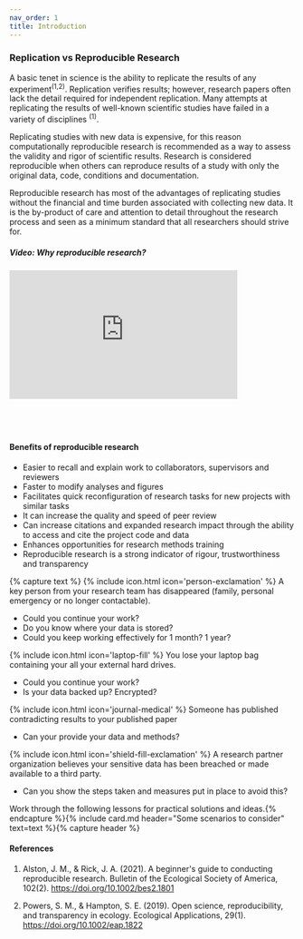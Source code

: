 ```yaml
---
nav_order: 1
title: Introduction
---
```


### Replication vs Reproducible Research

A basic tenet in science is the ability to replicate the results of any experiment<sup>(1,2)</sup>. Replication verifies results; however, research papers often lack the detail required for independent replication. Many attempts at replicating the results of well-known scientific studies have failed in a variety of disciplines <sup>(1)</sup>. 

Replicating studies with new data is expensive, for this reason computationally reproducible research is recommended as a way to assess the validity and rigor of scientific results. Research is considered reproducible when others can reproduce results of a study with only the original data, code, conditions and documentation. 

Reproducible research has most of the advantages of replicating studies without the financial and time burden associated with collecting new data. It is the by-product of care and attention to detail throughout the research process and seen as a minimum standard that all researchers should strive for.

##### Video: Why reproducible research?
<div style="padding:56.25% 0 0 0;position:relative;"><iframe src="https://player.vimeo.com/video/766353650?h=fb39c9c8a8&amp;badge=0&amp;autopause=0&amp;player_id=0&amp;app_id=58479" frameborder="0" allow="autoplay; fullscreen; picture-in-picture" allowfullscreen style="position:absolute;top:0;left:0;width:80%;height:80%;" title="Reproducible Research Tutorial"></iframe></div><script src="https://player.vimeo.com/api/player.js"></script>

#### Benefits of reproducible research
- Easier to recall and explain work to collaborators, supervisors and reviewers
- Faster to modify analyses and figures
- Facilitates quick reconfiguration of research tasks for new projects with similar tasks
- It can increase the quality and speed of peer review
- Can increase citations and expanded research impact through the ability to access and cite the project code and data
- Enhances opportunities for research methods training
- Reproducible research is a strong indicator of rigour, trustworthiness and transparency

{% capture text %}
{% include icon.html icon='person-exclamation' %} A key person from your research team has disappeared (family, personal emergency or no longer contactable). 
- Could you continue your work? 
- Do you know where your data is stored? 
- Could you keep working effectively for 1 month? 1 year?

{% include icon.html icon='laptop-fill' %} You lose your laptop bag containing your all your external hard drives. 
- Could you continue your work? 
- Is your data backed up? Encrypted?

{% include icon.html icon='journal-medical' %} Someone has published contradicting results to your published paper
- Can your provide your data and methods?
 
{% include icon.html icon='shield-fill-exclamation' %} A research partner organization believes your sensitive data has been breached or made available to a third party. 
- Can you show the steps taken and measures put in place to avoid this?

Work through the following lessons for practical solutions and ideas.{% endcapture %}{% include card.md header="Some scenarios to consider" text=text %}{% capture header %}

#### References
1. Alston, J. M., & Rick, J. A. (2021). A beginner's guide to conducting reproducible research. Bulletin of the Ecological Society of America, 102(2). https://doi.org/10.1002/bes2.1801

2. Powers, S. M., & Hampton, S. E. (2019). Open science, reproducibility, and transparency in ecology. Ecological Applications, 29(1). https://doi.org/10.1002/eap.1822

